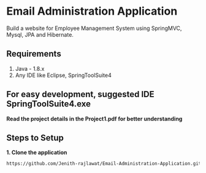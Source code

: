 # Email Administration Application

Build a website for Employee Management System using SpringMVC, Mysql, JPA and Hibernate.

## Requirements

1. Java - 1.8.x
2. Any IDE like Eclipse, SpringToolSuite4

## For easy development, suggested IDE SpringToolSuite4.exe 

**Read the project details in the Project1.pdf for better understanding**

## Steps to Setup

**1. Clone the application**

```bash
https://github.com/Jenith-rajlawat/Email-Administration-Application.git
```


```


